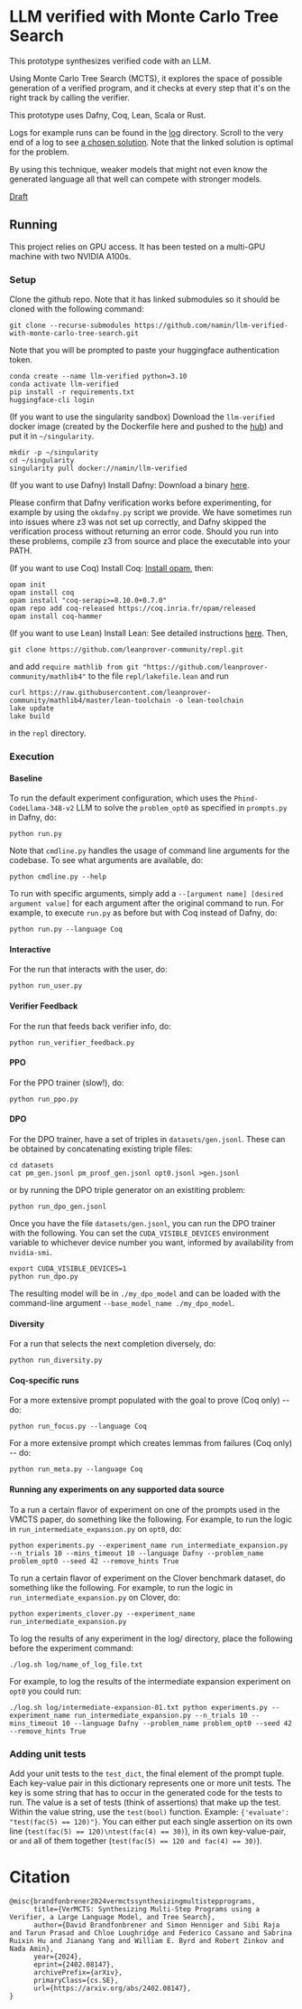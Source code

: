 # LLM verified with Monte Carlo Tree Search

This prototype synthesizes verified code with an LLM.

Using Monte Carlo Tree Search (MCTS), it explores the space of possible generation of a verified program, and it checks at every step that it's on the right track by calling the verifier.

This prototype uses Dafny, Coq, Lean, Scala or Rust.

Logs for example runs can be found in the [log](log) directory.
Scroll to the very end of a log to see [a chosen solution](https://github.com/namin/llm-verified-with-monte-carlo-tree-search/blob/main/log/opt0_alt.txt#L7661).
Note that the linked solution is optimal for the problem.

By using this technique, weaker models that might not even know the generated language all that well can compete with stronger models.

[Draft](https://arxiv.org/abs/2402.08147)

## Running

This project relies on GPU access. It has been tested on a multi-GPU machine with two NVIDIA A100s.

### Setup

Clone the github repo. Note that it has linked submodules so it should be cloned with the following command:
```
git clone --recurse-submodules https://github.com/namin/llm-verified-with-monte-carlo-tree-search.git
```

Note that you will be prompted to paste your huggingface authentication token.
```
conda create --name llm-verified python=3.10
conda activate llm-verified
pip install -r requirements.txt
huggingface-cli login
```

(If you want to use the singularity sandbox) Download the `llm-verified` docker image (created by the Dockerfile here and pushed to the [hub](https://hub.docker.com/r/namin/llm-verified)) and put it in `~/singularity`.
```
mkdir -p ~/singularity
cd ~/singularity
singularity pull docker://namin/llm-verified
```

(If you want to use Dafny) Install Dafny: Download a binary [here](https://github.com/dafny-lang/dafny/releases/latest).

Please confirm that Dafny verification works before experimenting, for example by using the `okdafny.py` script we provide.  We have sometimes run into issues where z3 was not set up correctly, and Dafny skipped the verification process without returning an error code. Should you run into these problems, compile z3 from source and place the executable into your PATH.

(If you want to use Coq) Install Coq: [Install opam](https://opam.ocaml.org/doc/Install.html), then:

```
opam init
opam install coq
opam install "coq-serapi>=8.10.0+0.7.0"
opam repo add coq-released https://coq.inria.fr/opam/released
opam install coq-hammer
```

(If you want to use Lean) Install Lean: See detailed instructions [here](https://leanprover-community.github.io/get_started.html). Then,

```
git clone https://github.com/leanprover-community/repl.git
```

and add `require mathlib from git "https://github.com/leanprover-community/mathlib4"` to the file `repl/lakefile.lean` and run

```
curl https://raw.githubusercontent.com/leanprover-community/mathlib4/master/lean-toolchain -o lean-toolchain
lake update
lake build
```

in the `repl` directory.

### Execution

#### Baseline

To run the default experiment configuration, which uses the `Phind-CodeLlama-34B-v2` LLM to solve the `problem_opt0` as specified in `prompts.py` in Dafny, do:

```
python run.py
```

Note that `cmdline.py` handles the usage of command line arguments for the codebase. To see what arguments are available, do:

```
python cmdline.py --help
```

To run with specific arguments, simply add a `--[argument name] [desired argument value]` for each argument after the original command to run. For example, to execute `run.py` as before but with Coq instead of Dafny, do:

```
python run.py --language Coq
```

#### Interactive

For the run that interacts with the user, do:

```
python run_user.py
```

#### Verifier Feedback

For the run that feeds back verifier info, do:

```
python run_verifier_feedback.py
```

#### PPO

For the PPO trainer (slow!), do:

```
python run_ppo.py
```

#### DPO

For the DPO trainer, have a set of triples in `datasets/gen.jsonl`.
These can be obtained by concatenating existing triple files:

```
cd datasets
cat pm_gen.jsonl pm_proof_gen.jsonl opt0.jsonl >gen.jsonl 
```

or by running the DPO triple generator on an existiting problem:
```
python run_dpo_gen.jsonl
```

Once you have the file `datasets/gen.jsonl`, you can run the DPO trainer with the following.
You can set the `CUDA_VISIBLE_DEVICES` environment variable to whichever device number you want, informed by availability from `nvidia-smi`.
```
export CUDA_VISIBLE_DEVICES=1
python run_dpo.py
```

The resulting model will be in `./my_dpo_model` and can be loaded with the command-line argument `--base_model_name ./my_dpo_model`.

#### Diversity

For a run that selects the next completion diversely, do:

```
python run_diversity.py
```

#### Coq-specific runs

For a more extensive prompt populated with the goal to prove (Coq only) -- do:

```
python run_focus.py --language Coq
```

For a more extensive prompt which creates lemmas from failures (Coq only) -- do:

```
python run_meta.py --language Coq
```
#### Running any experiments on any supported data source

To a run a certain flavor of experiment on one of the prompts used in the VMCTS paper, do something like the following. For example, to run the logic in `run_intermediate_expansion.py` on `opt0`, do:
```
python experiments.py --experiment_name run_intermediate_expansion.py --n_trials 10 --mins_timeout 10 --language Dafny --problem_name problem_opt0 --seed 42 --remove_hints True
```

To run a certain flavor of experiment on the Clover benchmark dataset, do something like the following. For example, to run the logic in `run_intermediate_expansion.py` on Clover, do:
```
python experiments_clover.py --experiment_name run_intermediate_expansion.py
```

To log the results of any experiment in the log/ directory, place the following before the experiment command:
```
./log.sh log/name_of_log_file.txt
```
For example, to log the results of the intermediate expansion experiment on `opt0` you could run:
```
./log.sh log/intermediate-expansion-01.txt python experiments.py --experiment_name run_intermediate_expansion.py --n_trials 10 --mins_timeout 10 --language Dafny --problem_name problem_opt0 --seed 42 --remove_hints True
```

### Adding unit tests
Add your unit tests to the `test_dict`, the final element of the prompt tuple.
Each key-value pair in this dictionary represents one or more unit tests. The key is some
string that has to occur in the generated code for the tests to run. The value is
a set of tests (think of assertions) that make up the test. Within the value string,
use the `test(bool)` function. Example: `{'evaluate': "test(fac(5) == 120)"}`.
You can either put each single assertion on its own line (`test(fac(5) == 120)\ntest(fac(4) == 30)`),
in its own key-value-pair, or `and` all of them together (`test(fac(5) == 120 and fac(4) == 30)`).

# Citation
```
@misc{brandfonbrener2024vermctssynthesizingmultistepprograms,
      title={VerMCTS: Synthesizing Multi-Step Programs using a Verifier, a Large Language Model, and Tree Search}, 
      author={David Brandfonbrener and Simon Henniger and Sibi Raja and Tarun Prasad and Chloe Loughridge and Federico Cassano and Sabrina Ruixin Hu and Jianang Yang and William E. Byrd and Robert Zinkov and Nada Amin},
      year={2024},
      eprint={2402.08147},
      archivePrefix={arXiv},
      primaryClass={cs.SE},
      url={https://arxiv.org/abs/2402.08147}, 
}
```
